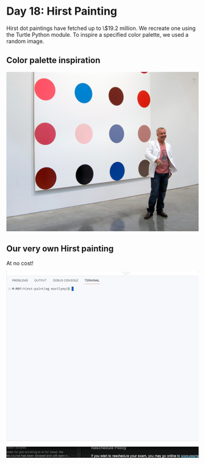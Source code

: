# Day 18: Hirst Painting

Hirst dot paintings have fetched up to \\$19.2 million. We recreate one using the Turtle Python module. To inspire a specified color palette, we used a random image.

## Color palette inspiration

<img src="https://github.com/marilynyi/100-days-of-code-python/blob/main/days-11-20/day-18/hirst-painting/image2.jpg">

## Our very own Hirst painting

At no cost!

<img src="https://github.com/marilynyi/100-days-of-code-python/blob/main/days-11-20/day-18/hirst-painting/demo.gif">